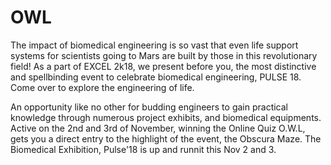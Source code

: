 # OWL

The impact of biomedical engineering is so vast that even life support systems for scientists going to Mars are built by those in this revolutionary field!
As a part of EXCEL 2k18, we present before you, the most distinctive and spellbinding event to celebrate biomedical engineering, PULSE 18.
Come over to explore the engineering of life.

An opportunity like no other for budding engineers to gain practical knowledge through numerous project exhibits, and biomedical equipments. Active on the 2nd and 3rd of November, winning the Online Quiz O.W.L, gets you a direct entry to the highlight of the event, the Obscura Maze.
The Biomedical Exhibition, Pulse'18 is up and runnit this Nov 2 and 3.
